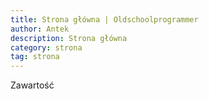 ```yaml
---
title: Strona główna | Oldschoolprogrammer
author: Antek
description: Strona główna
category: strona
tag: strona
---
```

Zawartość
<!--# Strona o naukach ścisłych
#### [Artykuły](https://ankiedos.github.io/blog.md)
#### [Kategorie](https://ankiedos.github.io/kategorie.md)
#### [Tagi](https://ankiedos.github.io/tagi.md)
-->
